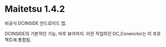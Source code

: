 # Maitetsu 1.4.2
비공식 DCINSIDE 안드로이드 앱.

DCINSIDE의 기본적인 기능, 마루 뷰어까지.
이전 작업하던 DC_Conenctor는 이 프로젝트에 통합됨.
